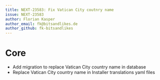 ```yaml
---
title: NEXT-23583: Fix Vatican City coutnry name
issue: NEXT-23583
author: Florian Kasper
author_email: fk@bitsandlikes.de
author_github: fk-bitsandlikes
---
```


# Core
* Add migration to replace Vatican City country name in database
* Replace Vatican City country name in Installer translations yaml files
